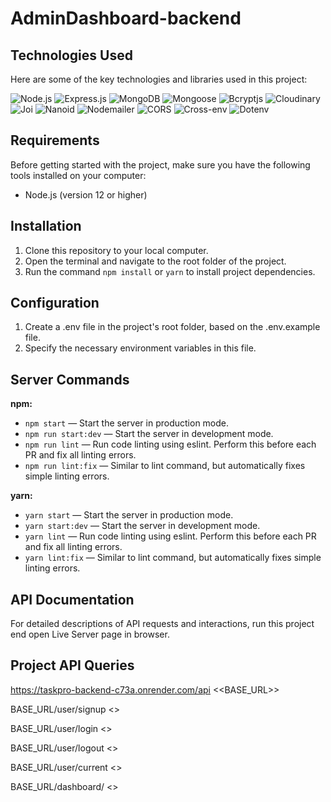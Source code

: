 # AdminDashboard-backend

## Technologies Used

Here are some of the key technologies and libraries used in this project:

![Node.js](https://img.shields.io/badge/Node.js-14-green) ![Express.js](https://img.shields.io/badge/Express.js-4.18-blue) ![MongoDB](https://img.shields.io/badge/MongoDB-4.4-lightgreen) ![Mongoose](https://img.shields.io/badge/Mongoose-7.4-orange) ![Bcryptjs](https://img.shields.io/badge/Bcrypt-5.1-purple) ![Cloudinary](https://img.shields.io/badge/Cloudinary-1.40-brightgreen) ![Joi](https://img.shields.io/badge/Multer%20Storage%20Cloudinary-4.0-navy) ![Nanoid](https://img.shields.io/badge/Nanoid-3.3.4-orange) ![Nodemailer](https://img.shields.io/badge/Nodemailer-6.9-moccasin) ![CORS](https://img.shields.io/badge/CORS-2.8-indigo) ![Cross-env](https://img.shields.io/badge/Cross--env-7.0-palevioletred) ![Dotenv](https://img.shields.io/badge/Dotenv-16.3-skyblue)

## Requirements

Before getting started with the project, make sure you have the following tools installed on your computer:

- Node.js (version 12 or higher)

## Installation

1. Clone this repository to your local computer.
2. Open the terminal and navigate to the root folder of the project.
3. Run the command `npm install` or `yarn` to install project dependencies.

## Configuration

1. Create a .env file in the project's root folder, based on the .env.example file.
2. Specify the necessary environment variables in this file.

## Server Commands

**npm:**

- `npm start` — Start the server in production mode.
- `npm run start:dev` — Start the server in development mode.
- `npm run lint` — Run code linting using eslint. Perform this before each PR and fix all linting errors.
- `npm run lint:fix` — Similar to lint command, but automatically fixes simple linting errors.

**yarn:**

- `yarn start` — Start the server in production mode.
- `yarn start:dev` — Start the server in development mode.
- `yarn lint` — Run code linting using eslint. Perform this before each PR and fix all linting errors.
- `yarn lint:fix` — Similar to lint command, but automatically fixes simple linting errors.

## API Documentation

For detailed descriptions of API requests and interactions, run this project end open Live Server page in browser.

## Project API Queries

https://taskpro-backend-c73a.onrender.com/api <<BASE_URL>>

BASE_URL/user/signup <<registration>>

BASE_URL/user/login <<login>>

BASE_URL/user/logout <<logout>>

BASE_URL/user/current <<current>>

BASE_URL/dashboard/ <<get all DASHBOARDS>>

